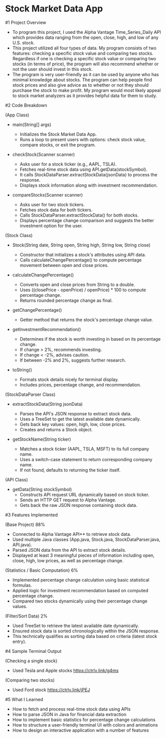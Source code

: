 # Stock Market Data App

#1 Project Overview

- To program this project, I used the Alpha Vantage Time_Series_Daily API which provides data ranging from the open, close, high, and low of any U.S. stock. 
- This project utilized all four types of data. My program consists of two features: checking a specific stock value and comparing two stocks. Regardless if one is checking a specific stock value or comparing two stocks (in terms of price), the program will also recommend whether or not the user should invest in this stock. 
- The program is very user-friendly as it can be used by anyone who has minimal knowledge about stocks. The program can help people find stock prices and also give advice as to whether or not they should purchase the stock to make profit. My program would most likely appeal to stock market analyzers as it provides helpful data for them to study.   

#2 Code Breakdown

(App Class)

* main(String[] args) 
  - Initializes the Stock Market Data App.  
  - Runs a loop to present users with options: check stock value, compare stocks, or exit the program.

* checkStock(Scanner scanner)  
  - Asks user for a stock ticker (e.g., AAPL, TSLA).  
  - Fetches real-time stock data using API.getData(stockSymbol).  
  - It calls StockDataParser.extractStockData(jsonData) to process the response.  
  - Displays stock information along with investment recommendation.

* compareStocks(Scanner scanner)  
  - Asks user for two stock tickers.  
  - Fetches stock data for both tickers.  
  - Calls StockDataParser.extractStockData() for both stocks.  
  - Displays percentage change comparison and suggests the better investment option for the user.

(Stock Class)

* Stock(String date, String open, String high, String low, String close)  
  - Constructor that initializes a stock's attributes using API data.  
  - Calls calculateChangePercentage() to compute percentage movement between open and close prices.  

* calculateChangePercentage()  
  - Converts open and close prices from String to a double.  
  - Uses ((closePrice - openPrice) / openPrice) * 100 to compute percentage change.  
  - Returns rounded percentage change as final.  

* getChangePercentage() 
  - Getter method that returns the stock's percentage change value.  

* getInvestmentRecommendation() 
  - Determines if the stock is worth investing in based on its percentage change.  
  - If change > 2%, recommends investing.  
  - If change < -2%, advises caution.  
  - If between -2% and 2%, suggests further research.  

* toString()  
  - Formats stock details nicely for terminal display.  
  - Includes prices, percentage change, and recommendation.

(StockDataParser Class)

* extractStockData(String jsonData)  
  - Parses the API's JSON response to extract stock data.  
  - Uses a TreeSet to get the latest available date dynamically.  
  - Gets back key values: open, high, low, close prices.  
  - Creates and returns a Stock object.  

* getStockName(String ticker)  
  - Matches a stock ticker (AAPL, TSLA, MSFT) to its full company name.  
  - Uses a switch-case statement to return corresponding company name.  
  - If not found, defaults to returning the ticker itself. 

(API Class)

* getData(String stockSymbol)  
  - Constructs API request URL dynamically based on stock ticker.  
  - Sends an HTTP GET request to Alpha Vantage.  
  - Gets back the raw JSON response containing stock data.   

#3 Features Implemented

(Base Project) 88%
- Connected to Alpha Vantage API** to retrieve stock data.
- Used multiple Java classes (App.java, Stock.java, StockDataParser.java, API.java).
- Parsed JSON data from the API to extract stock details.
- Displayed at least 3 meaningful pieces of information including open, close, high, low prices, as well as percentage change.

(Statistics / Basic Computation) 6%
- Implemented percentage change calculation using basic statistical formulas.
- Applied logic for investment recommendation based on computed percentage change.
- Compared two stocks dynamically using their percentage change values.

(Filter/Sort Data) 2%
- Used TreeSet to retrieve the latest available date dynamically.
- Ensured stock data is sorted chronologically within the JSON response.
- This technically qualifies as sorting data based on criteria (latest stock entry).  

#4 Sample Terminal Output

(Checking a single stock)
- Used Tesla and Apple stocks
https://ctrlv.link/g4ms 

(Comparing two stocks)
- Used Ford stock
https://ctrlv.link/jPEJ 

#5 What I Learned
- How to fetch and process real-time stock data using APIs  
- How to parse JSON in Java for financial data extraction  
- How to implement basic statistics for percentage change calculations  
- How to structure a user-friendly terminal UI with colors and animations  
- How to design an interactive application with a number of features  